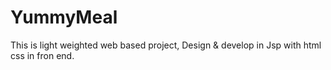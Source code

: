 # YummyMeal
This is light weighted web based project, Design &amp; develop in Jsp with html css in fron end.
